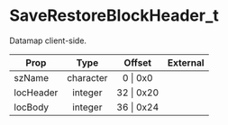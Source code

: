# SaveRestoreBlockHeader_t

Datamap client-side.

|Prop|Type|Offset|External|
|---|:-:|:-:|--:|
|szName|character|0 \| 0x0||
|locHeader|integer|32 \| 0x20||
|locBody|integer|36 \| 0x24||
